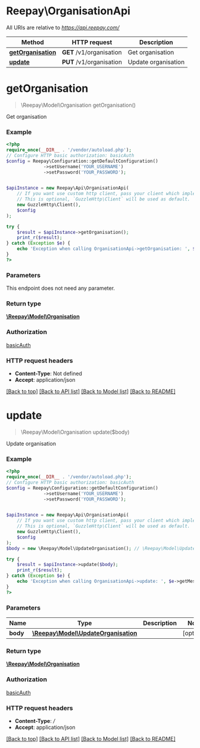 # Reepay\OrganisationApi

All URIs are relative to *https://api.reepay.com/*

 Method                                                    | HTTP request             | Description         
-----------------------------------------------------------|--------------------------|---------------------
 [**getOrganisation**](OrganisationApi.md#getorganisation) | **GET** /v1/organisation | Get organisation    
 [**update**](OrganisationApi.md#update)                   | **PUT** /v1/organisation | Update organisation 

# **getOrganisation**
> \Reepay\Model\Organisation getOrganisation()

Get organisation

### Example
```php
<?php
require_once(__DIR__ . '/vendor/autoload.php');
// Configure HTTP basic authorization: basicAuth
$config = Reepay\Configuration::getDefaultConfiguration()
              ->setUsername('YOUR_USERNAME')
              ->setPassword('YOUR_PASSWORD');


$apiInstance = new Reepay\Api\OrganisationApi(
    // If you want use custom http client, pass your client which implements `GuzzleHttp\ClientInterface`.
    // This is optional, `GuzzleHttp\Client` will be used as default.
    new GuzzleHttp\Client(),
    $config
);

try {
    $result = $apiInstance->getOrganisation();
    print_r($result);
} catch (Exception $e) {
    echo 'Exception when calling OrganisationApi->getOrganisation: ', $e->getMessage(), PHP_EOL;
}
?>
```

### Parameters
This endpoint does not need any parameter.

### Return type

[**\Reepay\Model\Organisation**](../Model/Organisation.md)

### Authorization

[basicAuth](../../README.md#basicAuth)

### HTTP request headers

 - **Content-Type**: Not defined
 - **Accept**: application/json

[[Back to top]](#) [[Back to API list]](../../README.md#documentation-for-api-endpoints) [[Back to Model list]](../../README.md#documentation-for-models) [[Back to README]](../../README.md)

# **update**
> \Reepay\Model\Organisation update($body)

Update organisation

### Example
```php
<?php
require_once(__DIR__ . '/vendor/autoload.php');
// Configure HTTP basic authorization: basicAuth
$config = Reepay\Configuration::getDefaultConfiguration()
              ->setUsername('YOUR_USERNAME')
              ->setPassword('YOUR_PASSWORD');


$apiInstance = new Reepay\Api\OrganisationApi(
    // If you want use custom http client, pass your client which implements `GuzzleHttp\ClientInterface`.
    // This is optional, `GuzzleHttp\Client` will be used as default.
    new GuzzleHttp\Client(),
    $config
);
$body = new \Reepay\Model\UpdateOrganisation(); // \Reepay\Model\UpdateOrganisation | 

try {
    $result = $apiInstance->update($body);
    print_r($result);
} catch (Exception $e) {
    echo 'Exception when calling OrganisationApi->update: ', $e->getMessage(), PHP_EOL;
}
?>
```

### Parameters

Name | Type | Description  | Notes
------------- | ------------- | ------------- | -------------
 **body** | [**\Reepay\Model\UpdateOrganisation**](../Model/UpdateOrganisation.md)|  | [optional]

### Return type

[**\Reepay\Model\Organisation**](../Model/Organisation.md)

### Authorization

[basicAuth](../../README.md#basicAuth)

### HTTP request headers

- **Content-Type**: */*
- **Accept**: application/json

[[Back to top]](#) [[Back to API list]](../../README.md#documentation-for-api-endpoints) [[Back to Model list]](../../README.md#documentation-for-models) [[Back to README]](../../README.md)


